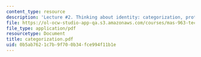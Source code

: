 ```yaml
---
content_type: resource
description: 'Lecture #2. Thinking about identity: categorization, prototypes, stereotypes.'
file: https://ol-ocw-studio-app-qa.s3.amazonaws.com/courses/mas-963-techno-identity-who-we-are-and-how-we-perceive-ourselves-and-others-spring-2002/0b5ab7621c7b9f700b34fce994f11b1e_categorization.pdf
file_type: application/pdf
resourcetype: Document
title: categorization.pdf
uid: 0b5ab762-1c7b-9f70-0b34-fce994f11b1e
---
```

